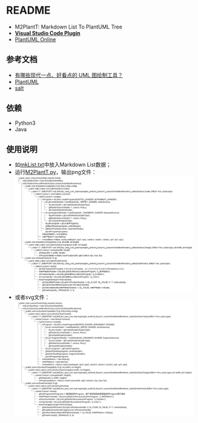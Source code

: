 # README

* M2PlantT: Markdown List To PlantUML Tree
* [**Visual Studio Code Plugin**](https://marketplace.visualstudio.com/items?itemName=okazuki.okazukiplantuml)
* [PlantUML Online](http://www.plantuml.com/plantuml/uml/SyfFKj2rKt3CoKnELR1Io4ZDoSa70000)

## 参考文档

* [有哪些现代一点、好看点的 UML 图绘制工具？](https://www.zhihu.com/question/20144020)
* [PlantUML](http://plantuml.com/zh/index)
* [salt](http://plantuml.com/zh/salt)

## 依赖

* Python3
* Java

## 使用说明

* 如[mkList.txt](mkList.txt)中放入Markdown List数据；
* 运行[M2PlantT.py](M2PlantT.py)，输出png文件：
  ![mkList_temp.png](mkList_temp.png)
* 或者svg文件：
  ![mkList_temp.svg](mkList_temp.svg)
